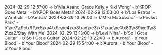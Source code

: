 2024-02-29 12:57:00 -> b'Mia Asano, Grace Kelly y Kiki Wong' - b'KPOP Goes Metal' - b'KPOP Goes Metal'
2024-02-29 13:03:00 -> b'Los Retros' - b'Amtrak' - b'Amtrak'
2024-02-29 13:06:00 -> b'Miki Matsubara' - b'Pocket Park' - b'\xe7\x9c\x9f\xe5\xa4\x9c\xe4\xb8\xad\xe3\x81\xae\xe3\x83\x89\xe3\x82\xa2/Stay With Me'
2024-02-29 13:18:00 -> b'Levi Niha' - b'So I Got a Guitar' - b'So I Got a Guitar'
2024-02-29 13:22:00 -> b'Aurora' - b'Your Blood' - b'Your Blood'
2024-02-29 15:54:00 -> b'Aurora' - b'Your Blood' - b'Your Blood'
